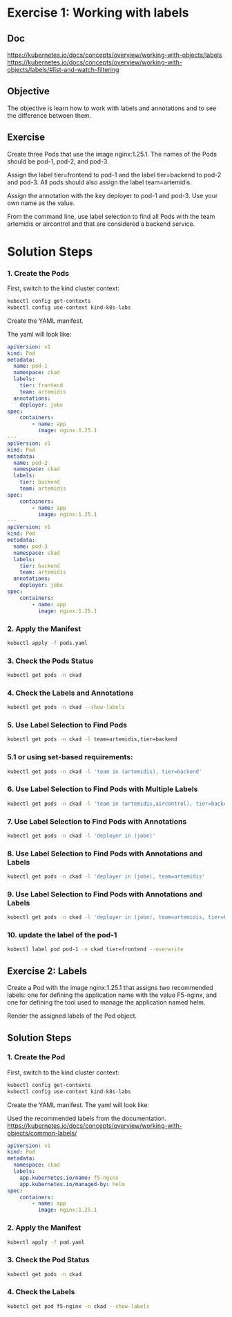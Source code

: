 
# Exercise 1: Working with labels

## Doc

https://kubernetes.io/docs/concepts/overview/working-with-objects/labels
https://kubernetes.io/docs/concepts/overview/working-with-objects/labels/#list-and-watch-filtering

## Objective

The objective is learn how to work with labels and annotations and to see the difference between them.



## Exercise

Create three Pods that use the image nginx:1.25.1. The names of the Pods should be pod-1, pod-2, and pod-3.

Assign the label tier=frontend to pod-1 and the label tier=backend to pod-2 and pod-3. All pods should also assign the label team=artemidis.

Assign the annotation with the key deployer to pod-1 and pod-3. Use your own name as the value.

From the command line, use label selection to find all Pods with the team artemidis or aircontrol and that are considered a backend service.


# Solution Steps

### 1. Create the Pods
First, switch to the kind cluster context:

```bash
kubectl config get-contexts
kubectl config use-context kind-k8s-labs
```

Create the YAML manifest.

The yaml will look like:

```yaml
apiVersion: v1
kind: Pod
metadata:
  name: pod-1
  namespace: ckad
  labels:
    tier: frontend
    team: artemidis
  annotations:
    deployer: jobe
spec:
    containers:
        - name: app
          image: nginx:1.25.1
---
apiVersion: v1
kind: Pod
metadata:
  name: pod-2
  namespace: ckad
  labels:
    tier: backend
    team: artemidis
spec:
    containers:
        - name: app
          image: nginx:1.25.1
---
apiVersion: v1
kind: Pod
metadata:
  name: pod-3
  namespace: ckad
  labels:
    tier: backend
    team: artemidis
  annotations:
    deployer: jobe
spec:
    containers:
        - name: app
          image: nginx:1.25.1
```

### 2. Apply the Manifest

```bash
kubectl apply -f pods.yaml
```

### 3. Check the Pods Status

```bash
kubectl get pods -n ckad
```
### 4. Check the Labels and Annotations

```bash
kubectl get pods -n ckad --show-labels
```

### 5. Use Label Selection to Find Pods

```bash
kubectl get pods -n ckad -l team=artemidis,tier=backend
```

### 5.1 or using set-based requirements:

```bash
kubectl get pods -n ckad -l 'team in (artemidis), tier=backend'
```


### 6. Use Label Selection to Find Pods with Multiple Labels

```bash
kubectl get pods -n ckad -l 'team in (artemidis,aircontrol), tier=backend'
```

### 7. Use Label Selection to Find Pods with Annotations

```bash
kubectl get pods -n ckad -l 'deployer in (jobe)'
```

### 8. Use Label Selection to Find Pods with Annotations and Labels

```bash
kubectl get pods -n ckad -l 'deployer in (jobe), team=artemidis'
```

### 9. Use Label Selection to Find Pods with Annotations and Labels

```bash
kubectl get pods -n ckad -l 'deployer in (jobe), team=artemidis, tier=backend'
```

### 10. update the label of the pod-1

```bash
kubectl label pod pod-1 -n ckad tier=frontend --overwrite
```








## Exercise 2: Labels 

Create a Pod with the image nginx:1.25.1 that assigns two recommended labels: one for defining the application name with the value F5-nginx, and one for defining the tool used to manage the application named helm.

Render the assigned labels of the Pod object.



## Solution Steps

### 1. Create the Pod
First, switch to the kind cluster context:

```bash 
kubectl config get-contexts
kubectl config use-context kind-k8s-labs
```

Create the YAML manifest.
The yaml will look like:

Used the recommended labels from the documentation. https://kubernetes.io/docs/concepts/overview/working-with-objects/common-labels/

```yaml
apiVersion: v1  
kind: Pod
metadata:
  namespace: ckad
  labels:
    app.kubernetes.io/name: f5-nginx
    app.kubernetes.io/managed-by: helm
spec:
    containers:
        - name: app
          image: nginx:1.25.1
``` 

### 2. Apply the Manifest

```bash
kubectl apply -f pod.yaml
```
    
### 3. Check the Pod Status

```bash
kubectl get pods -n ckad
```
### 4. Check the Labels

```bash
kubetcl get pod f5-nginx -n ckad --show-labels
```

